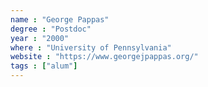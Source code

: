 ```yaml
---
name : "George Pappas"
degree : "Postdoc"
year : "2000"
where : "University of Pennsylvania"
website : "https://www.georgejpappas.org/"
tags : ["alum"]
---
```

